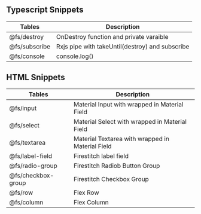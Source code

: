 
## Typescript Snippets

| Tables           | Description|
| -------------    |-------------|
| @fs/destroy      | OnDestroy function and private varaible |
| @fs/subscribe    | Rxjs pipe with takeUntil(destroy) and subscribe |
| @fs/console      | console.log() |


## HTML Snippets

| Tables             | Description|
| -------------      |-------------|
| @fs/input          | Material Input with wrapped in Material Field |
| @fs/select         | Material Select with wrapped in Material Field |
| @fs/textarea       | Material Textarea with wrapped in Material Field |
| @fs/label-field    | Firestitch label field |
| @fs/radio-group    | Firestitch Radiob Button Group |
| @fs/checkbox-group | Firestitch Checkbox Group |
| @fs/row          | Flex Row |
| @fs/column       | Flex Column |


